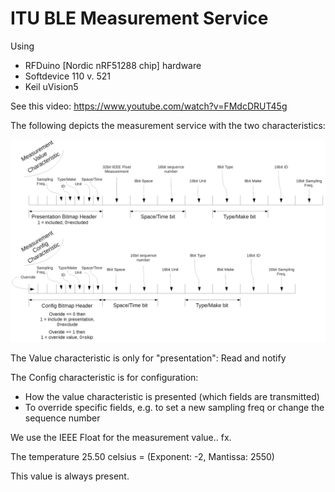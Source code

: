 ITU BLE Measurement Service
===========================
Using
- RFDuino [Nordic nRF51288 chip] hardware
- Softdevice 110 v. 521
- Keil uVision5

See this video: https://www.youtube.com/watch?v=FMdcDRUT45g

The following depicts the measurement service with the two characteristics:

![](https://raw.githubusercontent.com/EnergyFutures/ITU_BLE_Measurement_Service/master/img.jpg)


The Value characteristic is only for "presentation": Read and notify

The Config characteristic is for configuration:
- How the value characteristic is presented (which fields are transmitted)
- To override specific fields, e.g. to set a new sampling freq or change the sequence number

We use the IEEE Float for the measurement value.. fx.

The temperature 25.50 celsius = (Exponent: -2, Mantissa: 2550)

This value is always present.
